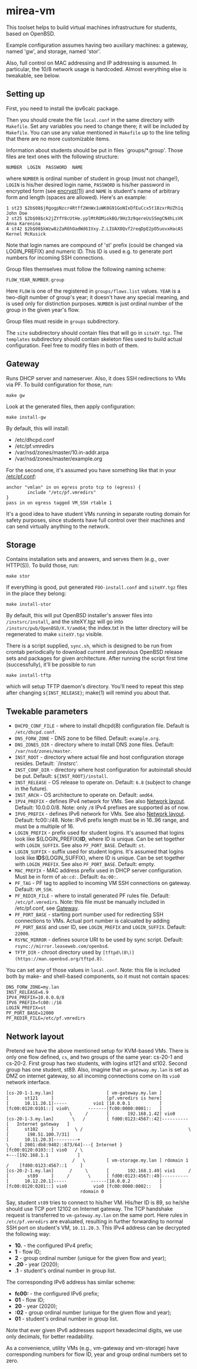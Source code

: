# mirea-vm

This toolset helps to build virtual machines infrastructure
for students, based on OpenBSD.

Example configuration assumes having two auxiliary machines:
a gateway, named 'gw', and storage, named 'stor'.

Also, full control on MAC addressing and IP addressing is assumed.
In particular, the 10/8 network usage is hardcoded.
Almost everything else is tweakable, see below.

## Setting up

First, you need to install the ipv6calc package.

Then you should create the file `local.conf` in the same directory with `Makefile`.
Set any variables you need to change there; it will be included by `Makefile`.
You can use any value mentioned in `Makefile` up to the line
telling that there are no more customizable items.

Information about students should be put in files `groups/*.group'.
Those files are text ones with the following structure:

	NUMBER  LOGIN  PASSWORD  NAME

where `NUMBER` is ordinal number of student in group (must not change!),
`LOGIN` is his/her desired login name, `PASSWORD` is his/her password
in encrypted form (see [encrypt\(1\)](https://man.openbsd.org/encrypt.1))
and `NAME` is student's name of arbitrary form and length (spaces are allowed).
Here's an example:

	1 st23 $2b$08$jRgogpNzcr4Rtff2WnWx1uWK0G91GoNIxDfEuCcx5t18zxrRUZh1q John Doe
	2 st25 $2b$08$ck2jZYfY8cUtHe.yplMtROMiokBQ/9Hz3z9qereUsSSmgCN4hLsVK Anna Karenina
	4 st42 $2b$08$kWzw8zZaR6hOadWd61Vxy.Z.LIUAX8Qvf2reqDpE2pO5uovxHacAS Kernel McKusick

Note that login names are compound of 'st' prefix (could be changed via LOGIN_PREFIX)
and numeric ID. This ID is used e.g. to generate port numbers for incoming SSH connections.

Group files themselves must follow the following naming scheme:

	FLOW_YEAR_NUMBER.group

Here `FLOW` is one of the registered in `groups/flows.list` values.
`YEAR` is a two-digit number of group's year; it doesn't have any special meaning, and is used
only for distinction purposes.
`NUMBER` is just ordinal number of the group in the given year's flow.

Group files must reside in `groups` subdirectory.

The `site` subdirectory should contain files that will go in `siteXY.tgz`.
The `templates` subdirectory should contain skeleton files used to build actual configuration.
Feel free to modify files in both of them.

## Gateway

Runs DHCP server and nameserver. Also, it does SSH redirections to VMs via PF.
To build configuration for those, run:

	make gw

Look at the generated files, then apply configuration:

	make install-gw

By default, this will install:

* /etc/dhcpd.conf
* /etc/pf.vmredirs
* /var/nsd/zones/master/10.in-addr.arpa
* /var/nsd/zones/master/example.org

For the second one, it's assumed you have something like that in your
[/etc/pf.conf](https://man.openbsd.org/pf.conf.5):

	anchor "vmlan" in on egress proto tcp to (egress) {
	        include "/etc/pf.vmredirs"
	}
	pass in on egress tagged VM_SSH rtable 1

It's a good idea to have student VMs running in separate routing domain for safety purposes,
since students have full control over their machines and can send virtually anything to the network.

## Storage

Contains installation sets and answers, and serves them (e.g., over HTTP(S)).
To build those, run:

	make stor

If everything is good, put generated `FOO-install.conf` and `siteXY.tgz`
files in the place they belong:

	make install-stor

By default, this will put OpenBSD installer's answer files into `/instsrc/install`,
and the siteXY.tgz will go into `/instsrc/pub/OpenBSD/X.Y/amd64`; the index.txt
in the latter directory will be regenerated to make `siteXY.tgz` visible.

There is a script supplied, `sync.sh`, which is designed to be run from crontab
periodically to download current and previous OpenBSD release sets and packages
for given architecture.
After running the script first time (successfully), it'll be possible to run

	make install-tftp

which will setup TFTP daemon's directory. You'll need to repeat this step
after changing `${INST_RELEASE}`; make(1) will remind you about that.


## Twekable parameters

* `DHCPD_CONF_FILE` - where to install dhcpd(8) configuration file. Default is `/etc/dhcpd.conf`.
* `DNS_FORW_ZONE` - DNS zone to be filled. Default: `example.org`.
* `DNS_ZONES_DIR` - directory where to install DNS zone files. Default: `/var/nsd/zones/master`.
* `INST_ROOT` - directory where actual file and host configuration storage resides. Default: `/instsrc'.
* `INST_CONF_DIR` - directory where host configuration for autoinstall should be put. Default: `${INST_ROOT}/install`.
* `INST_RELEASE` - OS release to operate on. Default: `6.8` (subject to change in the future).
* `INST_ARCH` - OS architecture to operate on. Default: `amd64`.
* `IPV4_PREFIX` - defines IPv4 network for VMs. See also [Network layout](#Network%20layout). Default: 10.0.0.0/8. Note: only `/8` IPv4 prefixes are supported as of now.
* `IPV6_PREFIX` - defines IPv6 network for VMs. See also [Network layout](#Network%20layout). Default: fc00::/48. Note: IPv6 prefix length must be in 16..96 range, and must be a multiple of 16.
* `LOGIN_PREFIX` - prefix used for student logins. It's assumed that logins look like ${LOGIN_PREFIX}**ID**, where ID is unique. Can be set together with `LOGIN_SUFFIX`. See also `PF_PORT_BASE`. Default: `st`.
* `LOGIN_SUFFIX` - suffix used for student logins. It's assumed that logins look like **ID**${LOGIN_SUFFIX}, where ID is unique. Can be set together with `LOGIN_PREFIX`. See also `PF_PORT_BASE`. Default: empty.
* `MAC_PREFIX` - MAC address prefix used in DHCP server configuration. Must be in form of `ab:cd:`. Default: `0a:00:`.
* `PF_TAG` - PF tag to applied to incoming VM SSH connections on gateway. Default: `VM_SSH`.
* `PF_REDIR_FILE` - where to install generated PF rules file. Default: `/etc/pf.vmredirs`. Note: this file must be manually included in /etc/pf.conf, see [Gateway](#Gateway).
* `PF_PORT_BASE` - starting port number used for redirecting SSH connections to VMs. Actual port number is calcuated by adding `PF_PORT_BASE` and user ID, see `LOGIN_PREFIX` and `LOGIN_SUFFIX`. Default: `22000`.
* `RSYNC_MIRROR` - defines source URI to be used by sync script. Default: `rsync://mirror.leaseweb.com/openbsd`.
* `TFTP_DIR` - chroot directory used by `[tftpd\(8\)](https://man.openbsd.org/tftpd.8)`.

You can set any of those values in `local.conf`.
Note: this file is included both by make- and shell-based components, so it must not contain spaces:

	DNS_FORW_ZONE=my.lan
	INST_RELEASE=6.9
	IPV4_PREFIX=10.0.0.0/8
	IPV6_PREFIX=fc00::/16
	LOGIN_PREFIX=st
	PF_PORT_BASE=12000
	PF_REDIR_FILE=/etc/pf.vmredirs

## Network layout

Pretend we have the above mentioned setup for KVM-based VMs.
There is only one flow defined, `cs`, and two groups of the same year: cs-20-1 and cs-20-2.
First group has two students, with logins st121 and st102.
Second group has one student, st89.
Also, imagine that `vm-gateway.my.lan` is set as DMZ on internet gateway, so all incoming connections come on its `vio0` network interface.

	[cs-20-1-1.my.lan]                    [ vm-gateway.my.lan ]
	[      st121     ]                    [pf.vmredirs is here]
	[      10.11.20.1]-----          vio1 [10.0.0.1           ]
	[fc00:0120:0101::] vio0\       -------[fc00:0000:0001::   ]
	                        \     /       [       192.168.1.42] vio0
	[cs-20-1-3.my.lan]       \   /        [ fd00:0123:4567::42]----------      [   Internet gateway   ]
	[      st102     ]        \ /                                        \     [       198.51.100.7/31]
	[      10.11.20.3]---------+                                          \    [ 2001:db8:9402::873/64]---{ Internet }
	[fc00:0120:0103::] vio0   / \                                          +---[192.168.1.1           ]
	                         /   \        [ vm-storage.my.lan ] rdomain 1 /    [fd00:0123:4567::1     ]
	[cs-20-2-1.my.lan]      /     \       [       192.168.1.49] vio1     /
	[       st89     ]     /       \      [ fd00:0123:4567::49]----------
	[      10.12.20.1]-----         ------[10.0.0.2           ]
	[fc00:0120:0201::] vio0          vio0 [fc00:0000:0002::   ]
	                            rdomain 0

Say, student `st89` tries to connect to his/her VM.
His/her ID is 89, so he/she should use TCP port 12102 on Internet gateway.
The TCP handshake request is transferred to `vm-gateway.my.lan` on the same port.
Here rules in `/etc/pf.vmredirs` are evaluated, resulting in further forwarding to normal SSH port on student's VM, `10.11.20.3`.
This IPv4 address can be decrypted the following way:

* **10.** - the configured IPv4 prefix;
* **1** - flow ID;
* **2** - group ordinal number (unique for the given flow and year);
* **.20** - year (2020);
* **.1** - student's ordinal number in group list.

The corresponding IPv6 address has similar scheme:

* **fc00:** - the configured IPv6 prefix;
* **01** - flow ID;
* **20** - year (2020);
* **:02** - group ordinal number (unique for the given flow and year);
* **01** - student's ordinal number in group list.

Note that ever given IPv6 addresses support hexadecimal digits, we use only decimals, for better readability.

As a convenience, utility VMs (e.g., vm-gateway and vm-storage) have corresponding numbers for flow ID, year and group ordinal numbers set to zero.
